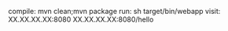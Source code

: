 compile:
    mvn clean;mvn package
run:
    sh target/bin/webapp
visit:
    XX.XX.XX.XX:8080
    XX.XX.XX.XX:8080/hello   
